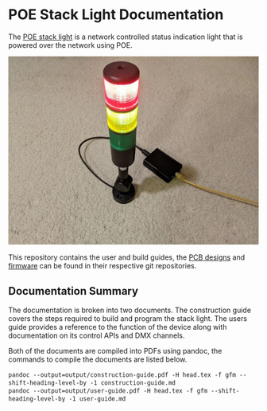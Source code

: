 POE Stack Light Documentation
=======================

The [POE stack light][blog-post] is a network controlled status indication light that is powered over the network using POE.


![POE stack light photo](stacklight-photo.jpg)

This repository contains the user and build guides, the [PCB designs][hardware-repo] and [firmware][firmware-repo] can be found in their respective git repositories.

Documentation Summary
---------------------

The documentation is broken into two documents.
The construction guide covers the steps required to build and program the stack light.
The users guide provides a reference to the function of the device along with documentation on its control APIs and DMX channels.

Both of the documents are compiled into PDFs using pandoc, the commands to compile the documents are listed below.

```
pandoc --output=output/construction-guide.pdf -H head.tex -f gfm --shift-heading-level-by -1 construction-guide.md
pandoc --output=output/user-guide.pdf -H head.tex -f gfm --shift-heading-level-by -1 user-guide.md
```


[blog-post]: https://www.scorpia.co.uk/2021/05/23/building-a-poe-enabled-lighting-fixture/
[hardware-repo]: https://github.com/Tyler-Ward/stacklight-hardware
[firmware-repo]: https://github.com/Tyler-Ward/stacklight-firmware
